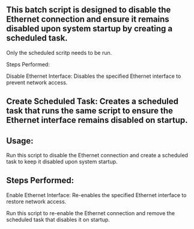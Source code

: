 ## This batch script is designed to disable the Ethernet connection and ensure it remains disabled upon system startup by creating a scheduled task.

Only the scheduled scritp needs to be run.

Steps Performed:

Disable Ethernet Interface: Disables the specified Ethernet interface to prevent network access.

## Create Scheduled Task: Creates a scheduled task that runs the same script to ensure the Ethernet interface remains disabled on startup.


## Usage:

Run this script to disable the Ethernet connection and create a scheduled task to keep it disabled upon system startup.

## Steps Performed:

Enable Ethernet Interface: Re-enables the specified Ethernet interface to restore network access.

Run this script to re-enable the Ethernet connection and remove the scheduled task that disables it on startup.

